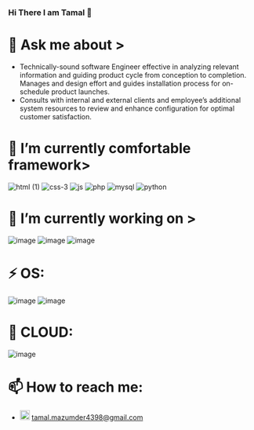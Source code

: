 ### Hi There I am Tamal 👋

<!--
**striketm98/striketm98** is a ✨ _special_ ✨ repository because its `README.md` (this file) appears on your GitHub profile.

Here are some ideas to get you started:

- 🔭 I’m currently working on ...
- 🌱 I’m currently learning ...
- 👯 I’m looking to collaborate on ...
- 🤔 I’m looking for help with ...
 

- 😄 Pronouns: ...
- ⚡ Fun fact: ...
-->

# 💬 Ask me about >

* Technically-sound software Engineer effective in analyzing relevant information and guiding product cycle 
from conception to completion. Manages and design effort and guides installation process for on-schedule 
product launches. 
* Consults with internal and external clients and employee’s additional system resources to 
review and enhance configuration for optimal customer satisfaction. 



# 🌱 I’m currently comfortable  framework>

![html (1)](https://user-images.githubusercontent.com/65080702/174187031-b6804f18-5a3d-4a54-ae32-87aee64ebb23.png)
![css-3](https://user-images.githubusercontent.com/65080702/174186523-3a2d3142-efef-443c-a9f9-f648d72f8a2b.png)
![js](https://user-images.githubusercontent.com/65080702/174186520-ba12478e-b4b1-4e38-a2a8-18b3738988e1.png)
![php](https://user-images.githubusercontent.com/65080702/174186502-27f2704e-2b50-463d-951b-c4671bda5672.png)
![mysql](https://user-images.githubusercontent.com/65080702/174186512-6134dcc4-fb43-439a-aed0-7e91e3bad2c3.png)
![python](https://user-images.githubusercontent.com/65080702/174186515-168d640b-1b9f-4548-b874-efcfd146cc7f.png)

# 🔭 I’m currently working on >

![image](https://user-images.githubusercontent.com/65080702/174346622-a192e1fc-a225-4958-a9d0-4cb6ad1efeb2.png)
![image](https://user-images.githubusercontent.com/65080702/174346679-db411b95-6be1-4a9d-82ef-537e55a147df.png)
![image](https://user-images.githubusercontent.com/65080702/174346745-0b534308-cae4-4f53-9e79-101ece98d453.png)

# ⚡ OS:

![image](https://user-images.githubusercontent.com/65080702/174349583-0fd68f76-da16-4faa-92b3-cf4c3ff17bcc.png)
![image](https://user-images.githubusercontent.com/65080702/174349663-cd3f4bad-6f53-4768-ae2a-b56a7abb8cc7.png)

# 🤔 CLOUD:

![image](https://user-images.githubusercontent.com/65080702/174349732-31254ccb-7c4a-44a5-bca1-90d90e2290be.png)


# 📫 How to reach me:
* <img src="https://user-images.githubusercontent.com/65080702/174347653-2bee1d5d-2597-43bd-ae84-086673a2e149.png" width="20" height="20"> tamal.mazumder4398@gmail.com
